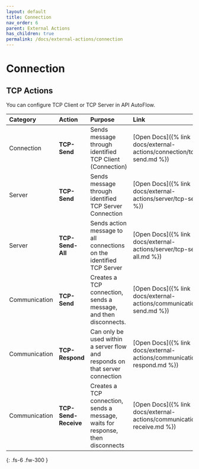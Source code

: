 ```yaml
---
layout: default
title: Connection
nav_order: 6
parent: External Actions
has_children: true
permalink: /docs/external-actions/connection
---
```

# Connection


## TCP Actions
You can configure TCP Client or TCP Server in API AutoFlow.


| Category  | Action                       | Purpose                       |  Link  |
|:-----------------|:------------------------------|:---------------------------|:---------------------------|
| Connection | **TCP-Send** |  Sends message through identified TCP Client (Connection)  |  [Open Docs]({% link docs/external-actions/connection/tcp-send.md %})  |
| Server | **TCP-Send** |  Sends message through identified TCP Server Connection  | [Open Docs]({% link docs/external-actions/server/tcp-send.md %})  |
| Server | **TCP-Send-All** |  Sends action message to all connections on the identified TCP Server   | [Open Docs]({% link docs/external-actions/server/tcp-send-all.md %})  |
| Communication | **TCP-Send** |  Creates a TCP connection, sends a message, and then disconnects.  |  [Open Docs]({% link docs/external-actions/communication/tcp-send.md %}) |
| Communication | **TCP-Respond** | Can only be used within a server flow and responds on that server connection  |  [Open Docs]({% link docs/external-actions/communication/tcp-respond.md %}) |
| Communication | **TCP-Send-Receive** | Creates a TCP connection, sends a message, waits for response, then disconnects  |  [Open Docs]({% link docs/external-actions/communication/tcp-receive.md %}) |


{: .fs-6 .fw-300 }
